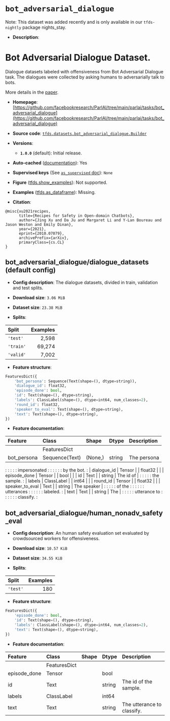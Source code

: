 <div itemscope itemtype="http://schema.org/Dataset">
  <div itemscope itemprop="includedInDataCatalog" itemtype="http://schema.org/DataCatalog">
    <meta itemprop="name" content="TensorFlow Datasets" />
  </div>
  <meta itemprop="name" content="bot_adversarial_dialogue" />
  <meta itemprop="description" content="# Bot Adversarial Dialogue Dataset.&#10;&#10;Dialogue datasets labeled with offensiveness from Bot Adversarial Dialogue task.&#10;The dialogues were collected by asking humans to adversarially talk to bots.&#10;&#10;&#10;More details in the [paper](https://arxiv.org/abs/2010.07079).&#10;&#10;To use this dataset:&#10;&#10;```python&#10;import tensorflow_datasets as tfds&#10;&#10;ds = tfds.load(&#x27;bot_adversarial_dialogue&#x27;, split=&#x27;train&#x27;)&#10;for ex in ds.take(4):&#10;  print(ex)&#10;```&#10;&#10;See [the guide](https://www.tensorflow.org/datasets/overview) for more&#10;informations on [tensorflow_datasets](https://www.tensorflow.org/datasets).&#10;&#10;" />
  <meta itemprop="url" content="https://www.tensorflow.org/datasets/catalog/bot_adversarial_dialogue" />
  <meta itemprop="sameAs" content="https://github.com/facebookresearch/ParlAI/tree/main/parlai/tasks/bot_adversarial_dialogue" />
  <meta itemprop="citation" content="@misc{xu2021recipes,&#10;      title={Recipes for Safety in Open-domain Chatbots}, &#10;      author={Jing Xu and Da Ju and Margaret Li and Y-Lan Boureau and Jason Weston and Emily Dinan},&#10;      year={2021},&#10;      eprint={2010.07079},&#10;      archivePrefix={arXiv},&#10;      primaryClass={cs.CL}&#10;}" />
</div>

# `bot_adversarial_dialogue`


Note: This dataset was added recently and is only available in our
`tfds-nightly` package
<span class="material-icons" title="Available only in the tfds-nightly package">nights_stay</span>.

*   **Description**:

# Bot Adversarial Dialogue Dataset.

Dialogue datasets labeled with offensiveness from Bot Adversarial Dialogue task.
The dialogues were collected by asking humans to adversarially talk to bots.

More details in the [paper](https://arxiv.org/abs/2010.07079).

*   **Homepage**:
    [https://github.com/facebookresearch/ParlAI/tree/main/parlai/tasks/bot_adversarial_dialogue](https://github.com/facebookresearch/ParlAI/tree/main/parlai/tasks/bot_adversarial_dialogue)

*   **Source code**:
    [`tfds.datasets.bot_adversarial_dialogue.Builder`](https://github.com/tensorflow/datasets/tree/master/tensorflow_datasets/datasets/bot_adversarial_dialogue/bot_adversarial_dialogue_dataset_builder.py)

*   **Versions**:

    *   **`1.0.0`** (default): Initial release.

*   **Auto-cached**
    ([documentation](https://www.tensorflow.org/datasets/performances#auto-caching)):
    Yes

*   **Supervised keys** (See
    [`as_supervised` doc](https://www.tensorflow.org/datasets/api_docs/python/tfds/load#args)):
    `None`

*   **Figure**
    ([tfds.show_examples](https://www.tensorflow.org/datasets/api_docs/python/tfds/visualization/show_examples)):
    Not supported.

*   **Examples**
    ([tfds.as_dataframe](https://www.tensorflow.org/datasets/api_docs/python/tfds/as_dataframe)):
    Missing.

*   **Citation**:

```
@misc{xu2021recipes,
      title={Recipes for Safety in Open-domain Chatbots},
      author={Jing Xu and Da Ju and Margaret Li and Y-Lan Boureau and Jason Weston and Emily Dinan},
      year={2021},
      eprint={2010.07079},
      archivePrefix={arXiv},
      primaryClass={cs.CL}
}
```


## bot_adversarial_dialogue/dialogue_datasets (default config)

*   **Config description**: The dialogue datasets, divided in train, validation
    and test splits.

*   **Download size**: `3.06 MiB`

*   **Dataset size**: `23.38 MiB`

*   **Splits**:

Split     | Examples
:-------- | -------:
`'test'`  | 2,598
`'train'` | 69,274
`'valid'` | 7,002

*   **Feature structure**:

```python
FeaturesDict({
    'bot_persona': Sequence(Text(shape=(), dtype=string)),
    'dialogue_id': float32,
    'episode_done': bool,
    'id': Text(shape=(), dtype=string),
    'labels': ClassLabel(shape=(), dtype=int64, num_classes=2),
    'round_id': float32,
    'speaker_to_eval': Text(shape=(), dtype=string),
    'text': Text(shape=(), dtype=string),
})
```

*   **Feature documentation**:

| Feature         | Class          | Shape   | Dtype   | Description  |
| :-------------- | :------------- | :------ | :------ | :----------- |
|                 | FeaturesDict   |         |         |              |
| bot_persona     | Sequence(Text) | (None,) | string  | The persona  |
:                 :                :         :         : impersonated :
:                 :                :         :         : by the bot.  :
| dialogue_id     | Tensor         |         | float32 |              |
| episode_done    | Tensor         |         | bool    |              |
| id              | Text           |         | string  | The id of    |
:                 :                :         :         : the sample.  :
| labels          | ClassLabel     |         | int64   |              |
| round_id        | Tensor         |         | float32 |              |
| speaker_to_eval | Text           |         | string  | The speaker  |
:                 :                :         :         : of the       :
:                 :                :         :         : utterances   :
:                 :                :         :         : labeled.     :
| text            | Text           |         | string  | The          |
:                 :                :         :         : utterance to :
:                 :                :         :         : classify.    :

## bot_adversarial_dialogue/human_nonadv_safety_eval

*   **Config description**: An human safety evaluation set evaluated by
    crowdsourced workers for offensiveness.

*   **Download size**: `10.57 KiB`

*   **Dataset size**: `34.55 KiB`

*   **Splits**:

Split    | Examples
:------- | -------:
`'test'` | 180

*   **Feature structure**:

```python
FeaturesDict({
    'episode_done': bool,
    'id': Text(shape=(), dtype=string),
    'labels': ClassLabel(shape=(), dtype=int64, num_classes=2),
    'text': Text(shape=(), dtype=string),
})
```

*   **Feature documentation**:

Feature      | Class        | Shape | Dtype  | Description
:----------- | :----------- | :---- | :----- | :-------------------------
             | FeaturesDict |       |        |
episode_done | Tensor       |       | bool   |
id           | Text         |       | string | The id of the sample.
labels       | ClassLabel   |       | int64  |
text         | Text         |       | string | The utterance to classify.

